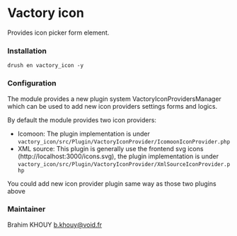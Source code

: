 # Vactory icon
Provides icon picker form element.

### Installation
`drush en vactory_icon -y`

### Configuration
The module provides a new plugin system VactoryIconProvidersManager
which can be used to add new icon providers settings forms and logics.

By default the module provides two icon providers:
* Icomoon: The plugin implementation is under 
`vactory_icon/src/Plugin/VactoryIconProvider/IcomoonIconProvider.php`
* XML source: This plugin is generally use the frontend svg icons 
(http://localhost:3000/icons.svg), the plugin implementation is under
`vactory_icon/src/Plugin/VactoryIconProvider/XmlSourceIconProvider.php`

You could add new icon provider plugin same way as those two plugins above

### Maintainer

Brahim KHOUY <b.khouy@void.fr>
